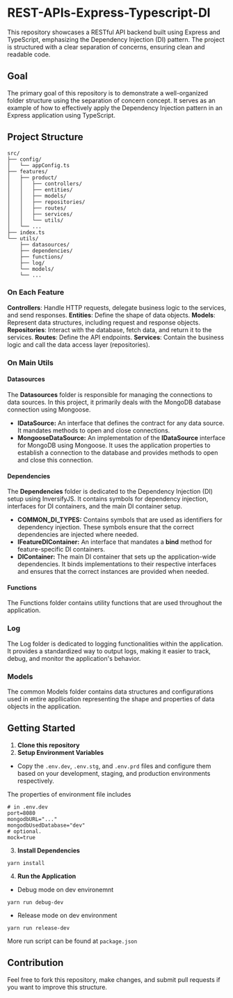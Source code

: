 # REST-APIs-Express-Typescript-DI

This repository showcases a RESTful API backend built using Express and TypeScript, emphasizing the Dependency Injection (DI) pattern. The project is structured with a clear separation of concerns, ensuring clean and readable code.

## Goal

The primary goal of this repository is to demonstrate a well-organized folder structure using the separation of concern concept. It serves as an example of how to effectively apply the Dependency Injection pattern in an Express application using TypeScript.

## Project Structure

```
src/
├── config/
│   └── appConfig.ts
├── features/
│   ├── product/
│   │   ├── controllers/
│   │   ├── entities/
│   │   ├── models/
│   │   ├── repositories/
│   │   ├── routes/
│   │   ├── services/
│   │   └── utils/
│   └── ...
├── index.ts
└── utils/
    ├── datasources/
    ├── dependencies/
    ├── functions/
    ├── log/
    └── models/
    └── ...
```

### On Each Feature

**Controllers**: Handle HTTP requests, delegate business logic to the services, and send responses.
**Entities**: Define the shape of data objects.
**Models**: Represent data structures, including request and response objects.
**Repositories**: Interact with the database, fetch data, and return it to the services.
**Routes**: Define the API endpoints.
**Services**: Contain the business logic and call the data access layer (repositories).

### On Main Utils

#### Datasources

The **Datasources** folder is responsible for managing the connections to data sources. In this project, it primarily deals with the MongoDB database connection using Mongoose.

- **IDataSource:** An interface that defines the contract for any data source. It mandates methods to open and close connections.
- **MongooseDataSource:** An implementation of the **IDataSource** interface for MongoDB using Mongoose. It uses the application properties to establish a connection to the database and provides methods to open and close this connection.

#### Dependencies

The **Dependencies** folder is dedicated to the Dependency Injection (DI) setup using InversifyJS. It contains symbols for dependency injection, interfaces for DI containers, and the main DI container setup.

- **COMMON_DI_TYPES:** Contains symbols that are used as identifiers for dependency injection. These symbols ensure that the correct dependencies are injected where needed.
- **IFeatureDIContainer:** An interface that mandates a **bind** method for feature-specific DI containers.
- **DIContainer:** The main DI container that sets up the application-wide dependencies. It binds implementations to their respective interfaces and ensures that the correct instances are provided when needed.

#### Functions

The Functions folder contains utility functions that are used throughout the application.

### Log

The Log folder is dedicated to logging functionalities within the application. It provides a standardized way to output logs, making it easier to track, debug, and monitor the application's behavior.

### Models

The common Models folder contains data structures and configurations used in entire appllication representing the shape and properties of data objects in the application.

## Getting Started

1. **Clone this repository**
2. **Setup Environment Variables**

- Copy the `.env.dev`, `.env.stg`, and `.env.prd` files and configure them based on your development, staging, and production environments respectively.

The properties of environment file includes 

```
# in .env.dev
port=8080
mongodbURL="..."
mongodbUsedDatabase="dev"
# optional.
mock=true
```

3. **Install Dependencies**

```
yarn install
```

4. **Run the Application**

- Debug mode on dev environemnt
```
yarn run debug-dev
```

- Release mode on dev environment

```
yarn run release-dev
```

More run script can be found at `package.json`

## Contribution

Feel free to fork this repository, make changes, and submit pull requests if you want to improve this structure. 
